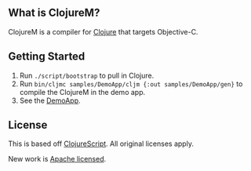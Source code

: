 ## What is ClojureM?

ClojureM is a compiler for [Clojure](http://clojure.org) that targets Objective-C.

## Getting Started

1. Run `./script/bootstrap` to pull in Clojure.
1. Run `bin/cljmc samples/DemoApp/cljm {:out samples/DemoApp/gen}` to compile the ClojureM in the demo app.
1. See the [DemoApp](https://github.com/joshaber/clojurem/examples/DemoApp).

## License

This is based off [ClojureScript](https://github.com/clojure/clojurescript). All original licenses apply.

New work is [Apache licensed](http://www.apache.org/licenses/LICENSE-2.0.html).
